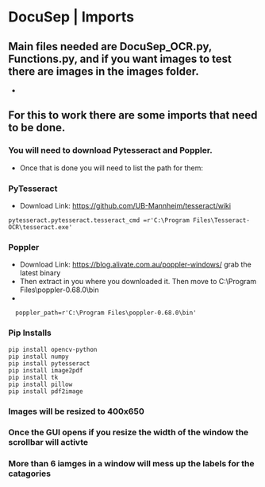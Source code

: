 # DocuSep | Imports
## Main files needed are DocuSep_OCR.py, Functions.py, and if you want images to test there are images in the images folder.
-
## For this to work there are some imports that need to be done.
### You will need to download Pytesseract and Poppler.
- Once that is done you will need to list the path for them:
### PyTesseract
- Download Link: https://github.com/UB-Mannheim/tesseract/wiki
```
pytesseract.pytesseract.tesseract_cmd =r'C:\Program Files\Tesseract-OCR\tesseract.exe'
```
### Poppler
- Download Link: https://blog.alivate.com.au/poppler-windows/ grab the latest binary
- Then extract in you where you downloaded it. Then move to C:\Program Files\poppler-0.68.0\bin
-
```
  poppler_path=r'C:\Program Files\poppler-0.68.0\bin'
```
### Pip Installs
```
pip install opencv-python
pip install numpy
pip install pytesseract
pip install image2pdf
pip install tk
pip install pillow
pip install pdf2image
```
### Images will be resized to 400x650
### Once the GUI opens if you resize the width of the window the scrollbar will activte
### More than 6 iamges in a window will mess up the labels for the catagories
